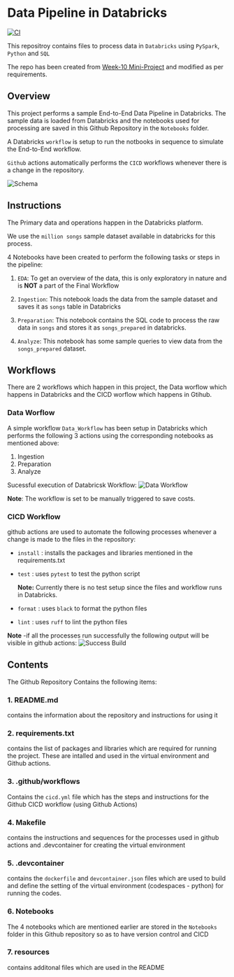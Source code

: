 # Data Pipeline in Databricks

[![CI](https://github.com/nogibjj/IDS-706_rg361_week-11/actions/workflows/cicd.yml/badge.svg)](https://github.com/nogibjj/IDS-706_rg361_week-11/actions/workflows/cicd.yml)

This repositroy contains files to process data in ``Databricks`` using ``PySpark``, ``Python``  and ``SQL``

The repo has been created from [Week-10 Mini-Project](https://github.com/nogibjj/IDS-706_rg361_week-10) and modified as per requirements.

## Overview

This project performs a sample End-to-End Data Pipeline in Databricks.
The sample data is loaded from Databricks and the notebooks used for processing are saved in this Github Repository in the ``Notebooks`` folder.

A Databricks ``workflow`` is setup to run the notbooks in sequence to simulate the End-to-End workflow.

``Github`` actions automatically performs the ``CICD`` workflows whenever there is a change in the repository.

![Schema](resources/schema.png)

## Instructions

The Primary data and operations happen in the Databricks platform.

We use the ``million songs`` sample dataset available in databricks for this process.

4 Notebooks have been created to perform the following tasks or steps in the pipeline:

1. ``EDA``: To get an overview of the data, this is only exploratory in nature and is **NOT** a part of the Final Workflow

2. ``Ingestion``: This notebook loads the data from the sample dataset and saves it as ``songs`` table in Databricks

3. ``Preparation``: This notebook contains the SQL code to process the raw data in ``songs`` and stores it as ``songs_prepared`` in databricks.

4. ``Analyze``: This notebook has some sample queries to view data from the ``songs_prepared`` dataset.

## Workflows
There are 2 workflows which happen in this project, the Data worflow which happens in Databricks and the CICD worflow which happens in Gtihub.

### Data Worflow
A simple workflow ``Data_Workflow`` has been setup in Databricks which performs the following 3 actions using the corresponding notebooks as mentioned above:
1. Ingestion
2. Preparation
3. Analyze

Sucessful execution of Databricsk Workflow:
![Data Workflow](resources/workflow.png)

**Note**: The workflow is set to be manually triggered to save costs.

### CICD Workflow
github actions are used to automate the following processes whenever a change is made to the files in the repository:
   - ``install`` : installs the packages and libraries mentioned in the requirements.txt
   - ``test`` : uses ``pytest`` to test the python script
      
      **Note:** Currently there is no test setup since the files and workflow runs in Databricks.
     
   - ``format`` : uses ``black`` to format the python files
   - ``lint`` : uses ``ruff`` to lint the python files

**Note** -if all the processes run successfully the following output will be visible in github actions:
   ![Success Build](resources/build.png)

   
## Contents
The Github Repository Contains the following items:

### 1. README.md
   contains the information about the repository and instructions for using it
   
### 2. requirements.txt
   contains the list of packages and libraries which are required for running the project. These are intalled and used in the virtual environment and Github actions.
   
### 3. .github/workflows
  Contains the ``cicd.yml`` file which has the steps and instructions for the Github CICD workflow (using Github Actions)
 
### 4. Makefile
   contains the instructions and sequences for the processes used in github actions and .devcontainer for creating the virtual environment
   
### 5. .devcontainer
   contains the ``dockerfile`` and ``devcontainer.json`` files which are used to build and define the setting of the virtual environment (codespaces - python) for running the codes.

### 6. Notebooks
   The 4 notebooks which are mentioned earlier are stored in the ``Notebooks`` folder in this Github repository so as to have version control and CICD

### 7. resources 
   contains additonal files which are used in the README


